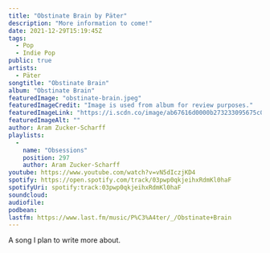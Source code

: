 ```yaml
---
title: "Obstinate Brain by Päter"
description: "More information to come!"
date: 2021-12-29T15:19:45Z
tags:
  - Pop
  - Indie Pop
public: true
artists:
  - Päter
songtitle: "Obstinate Brain"
album: "Obstinate Brain"
featuredImage: "obstinate-brain.jpeg"
featuredImageCredit: "Image is used from album for review purposes."
featuredImageLink: "https://i.scdn.co/image/ab67616d0000b273233095675c08e1f2fdb04402"
featuredImageAlt: ""
author: Aram Zucker-Scharff
playlists:
  -
    name: "Obsessions"
    position: 297
    author: Aram Zucker-Scharff
youtube: https://www.youtube.com/watch?v=vN5dIczjKD4
spotify: https://open.spotify.com/track/03pwp0qkjeihxRdmKl0haF
spotifyUri: spotify:track:03pwp0qkjeihxRdmKl0haF
soundcloud:
audiofile:
podbean:
lastfm: https://www.last.fm/music/P%C3%A4ter/_/Obstinate+Brain
---
```


A song I plan to write more about.
		